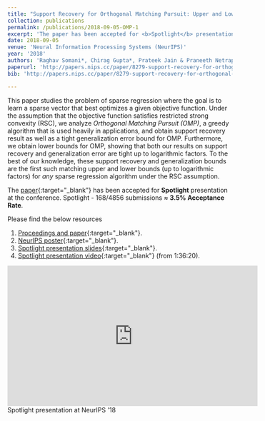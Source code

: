 ```yaml
---
title: "Support Recovery for Orthogonal Matching Pursuit: Upper and Lower bounds"
collection: publications
permalink: /publications/2018-09-05-OMP-1
excerpt: 'The paper has been accepted for <b>Spotlight</b> presentation.'
date: 2018-09-05
venue: 'Neural Information Processing Systems (NeurIPS)'
year: '2018'
authors: 'Raghav Somani*, Chirag Gupta*, Prateek Jain & Praneeth Netrapalli'
paperurl: 'http://papers.nips.cc/paper/8279-support-recovery-for-orthogonal-matching-pursuit-upper-and-lower-bounds'
bib: 'http://papers.nips.cc/paper/8279-support-recovery-for-orthogonal-matching-pursuit-upper-and-lower-bounds/bibtex'

---
```

This paper studies the problem of sparse regression where the goal is to learn a sparse vector that best optimizes a given objective function. Under the assumption that the objective function satisfies restricted strong convexity (RSC), we analyze *Orthogonal Matching Pursuit (OMP)*, a greedy algorithm that is used heavily in applications, and obtain support recovery result as well as a tight generalization error bound for OMP. Furthermore, we obtain lower bounds for OMP, showing that both our results on support recovery and generalization error are tight up to logarithmic factors. To the best of our knowledge, these support recovery and generalization bounds are the first such matching upper and lower bounds (up to logarithmic factors) for *any* sparse regression algorithm under the RSC assumption.

The [paper](https://nips.cc/Conferences/2018/Schedule?showEvent=12746){:target="_blank"} has been accepted for **Spotlight** presentation at the conference. Spotlight - 168/4856 submissions ≈ **3.5% Acceptance Rate**.

Please find the below resources
1. [Proceedings and paper](http://papers.nips.cc/paper/8279-support-recovery-for-orthogonal-matching-pursuit-upper-and-lower-bounds){:target="_blank"}.
2. [NeurIPS poster](https://raghavsomani.github.io/publications/files/NeurIPS_2018_poster_OMP.pdf){:target="_blank"}.
3. [Spotlight presentation slides](https://nips.cc/media/Slides/nips/2018/220cd(06-15-30)-06-16-55-12746-Support_Recover.pdf?fbclid=IwAR1cYSsQb6VHXbzCvWAFoPVUoBmQalE-S59RifxHjZFdeaymW4fNQhO8A0I){:target="_blank"}.
4. [Spotlight presentation video](https://www.facebook.com/nipsfoundation/videos/357066758186895/?t=5777){:target="_blank"} (from 1:36:20).


<iframe width="560" height="315" src="https://www.youtube.com/embed/OMO2QDEaE-I" frameborder="0" allow="accelerometer; autoplay; encrypted-media; gyroscope; picture-in-picture" allowfullscreen></iframe>
<figcaption>Spotlight presentation at NeurIPS '18</figcaption>